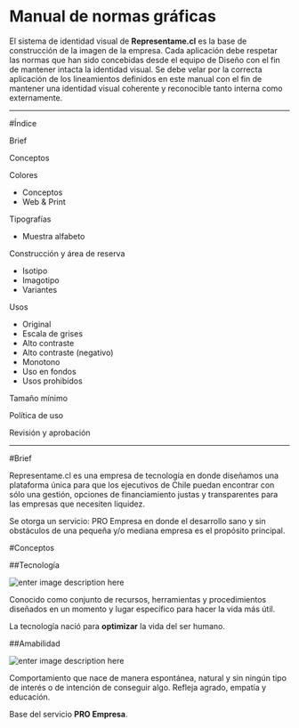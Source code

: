 # Manual de normas gráficas

El sistema de identidad visual de **Representame.cl** es la base de construcción de la imagen de la empresa. Cada aplicación debe respetar las normas que han sido concebidas desde el equipo de Diseño con el fin de mantener intacta la identidad visual. Se debe velar por la correcta aplicación de los lineamientos definidos en este manual con el fin de mantener una identidad visual coherente y reconocible tanto interna como externamente.

----------

#Índice

Brief

Conceptos

Colores
- Conceptos
- Web & Print

Tipografías
- Muestra alfabeto

Construcción y área de reserva
- Isotipo
- Imagotipo
- Variantes

Usos
- Original
- Escala de grises
- Alto contraste
- Alto contraste (negativo)
- Monotono
- Uso en fondos
- Usos prohibídos

Tamaño mínimo

Política de uso

Revisión y aprobación

----------

#Brief

Representame.cl es una empresa de tecnología en donde diseñamos una plataforma única para que los ejecutivos de Chile puedan encontrar con sólo una gestión, opciones de financiamiento justas y transparentes para las empresas que necesiten liquidez.

Se otorga un servicio: PRO Empresa en donde el desarrollo sano y sin obstáculos de una pequeña y/o mediana empresa es el propósito principal. 

#Conceptos

##Tecnología

![enter image description here](https://s3-sa-east-1.amazonaws.com/representamecl/public/cultura/tech2.png)

Conocido como conjunto  de recursos, herramientas y procedimientos diseñados en un momento y lugar específico para hacer la vida más útil. 

La tecnología nació para **optimizar** la vida del ser humano.


##Amabilidad

![enter image description here](https://s3-sa-east-1.amazonaws.com/representamecl/public/cultura/amabilidad.png)

Comportamiento que nace de manera espontánea, natural y sin ningún tipo de interés o de intención de conseguir algo. Refleja agrado, empatía y educación.

Base del servicio **PRO Empresa**.

